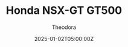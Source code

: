 ---
title: "Honda NSX-GT GT500"
meta_title: ""
description: "Honda NSX-GT - AC JT5 SNX 2021 (urd_jt5_snx_2021) for Assetto Corsa by URD"
date: 2025-01-02T05:00:00Z
thumb: Bw7qypI
mainimage: w0IGL29
cargallery: ["RMrMVz0", "uPMIYsi", "mTsqgUC"]
categories: ["Car"]
author: "Theodora"
championship: Super GT
tags: ["Honda", "Super GT", "GT500", "URD", "Japan", "2021","Sports Car"]
draft: false
link: https://modsfire.com/sGso77p01JFARbs
zipsize: "103 MB"
host: ModsFire
manu: Honda
country: Japan
championship: Super GT
year: 2021
class: GT500
drivetrain: RWD
engine: HR420 I4
power: 650 hp
torque: 628
mass: 1030
speed: 300
gb: 6-Speed
accel: 3s
creator: URD
creatorfull: United Racing Design
creatorlink: https://unitedracingdesign.com
version: "1.0"
csp: "0.2.6"
carname: "Honda NSX-GT"
realname: AC JT5 SNX 2021
livery: "6 included"
r2r: 1
---